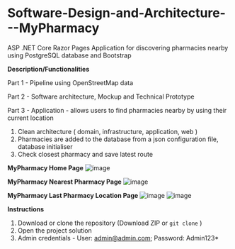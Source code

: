 # Software-Design-and-Architecture---MyPharmacy

ASP .NET Core Razor Pages Application for discovering pharmacies nearby using PostgreSQL database and Bootstrap

**__Description/Functionalities__**

Part 1 - Pipeline using OpenStreetMap data

Part 2 - Software architecture, Mockup and Technical Prototype

Part 3 - Application - allows users to find pharmacies nearby by using their current location



1. Clean architecture ( domain, infrastructure, application, web )
2. Pharmacies are added to the database from a json configuration file, database initialiser
3. Check closest pharmacy and save latest route


**MyPharmacy Home Page**
![image](https://github.com/user-attachments/assets/41bf06e3-d299-40c3-8782-fb6a1accdc7b)

**MyPharmacy Nearest Pharmacy Page**
![image](https://github.com/user-attachments/assets/3ab92004-810f-4b7a-b907-1629620dbd97)

**MyPharmacy Last Pharmacy Location Page**
![image](https://github.com/user-attachments/assets/f9a548b7-d484-4e2c-ad66-525a35aa7004)
![image](https://github.com/user-attachments/assets/fe2410ce-6799-4858-847d-84f30816d456)



**__Instructions__**

1. Download or clone the repository (Download ZIP or `git clone` )
2. Open the project solution
3. Admin credentials - User: admin@admin.com; Password: Admin123*

